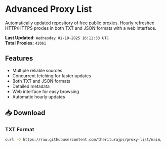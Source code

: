 # Advanced Proxy List

Automatically updated repository of free public proxies. Hourly refreshed HTTP/HTTPS proxies in both TXT and JSON formats with a web interface.

**Last Updated:** `Wednesday 01-10-2025 16:11:33 UTC`  
**Total Proxies:** `42061`

## Features
- Multiple reliable sources
- Concurrent fetching for faster updates
- Both TXT and JSON formats
- Detailed metadata
- Web interface for easy browsing
- Automatic hourly updates

## 📥 Download

### TXT Format
```bash
curl -O https://raw.githubusercontent.com/theriturajps/proxy-list/main/proxies.txt